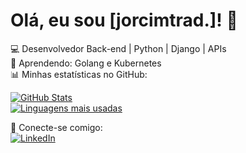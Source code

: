 # Olá, eu sou [jorcimtrad.]! 👋

💻 Desenvolvedor Back-end | Python | Django | APIs  
🌱 Aprendendo: Golang e Kubernetes  
📊 Minhas estatísticas no GitHub:

[![GitHub Stats](https://github-readme-stats.vercel.app/api?username=seuuser&show_icons=true&theme=dracula)](https://github.com/seuuser)  
[![Linguagens mais usadas](https://github-readme-stats.vercel.app/api/top-langs/?username=seuuser&layout=compact)](https://github.com/seuuser)

🔗 Conecte-se comigo:  
[![LinkedIn](https://img.shields.io/badge/LinkedIn-0077B5?style=for-the-badge&logo=linkedin&logoColor=white)](https://linkedin.com/in/seuuser)
